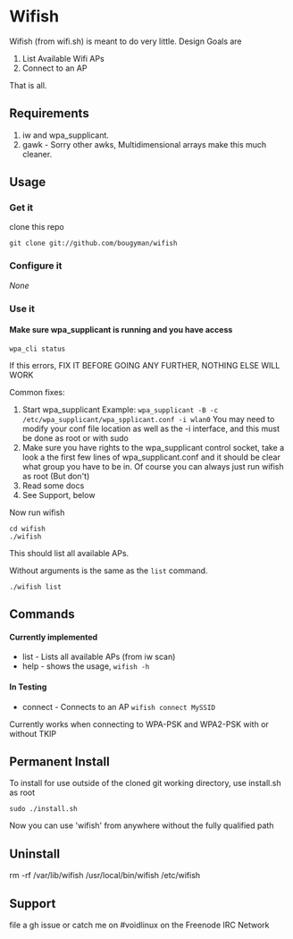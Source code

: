# Wifish

Wifish (from wifi.sh) is meant to do very little. Design Goals are

1. List Available Wifi APs
2. Connect to an AP

That is all.

## Requirements

1. iw and wpa\_supplicant.
2. gawk - Sorry other awks, Multidimensional arrays make this much cleaner.

## Usage

### Get it
clone this repo
```
git clone git://github.com/bougyman/wifish
```

### Configure it

*None*


### Use it

#### Make sure wpa\_supplicant is running and you have access

```
wpa_cli status
```

If this errors, FIX IT BEFORE GOING ANY FURTHER, NOTHING ELSE WILL WORK

Common fixes:

1. Start wpa\_supplicant Example: `wpa_supplicant -B -c /etc/wpa_supplicant/wpa_spplicant.conf -i wlan0`
   You may need to modify your conf file location as well as the -i interface, and this must be done as root or with sudo
2. Make sure you have rights to the wpa\_supplicant control socket, take a look a the first few lines of wpa\_supplicant.conf
   and it should be clear what group you have to be in. Of course you can always just run wifish as root (But don't)
3. Read some docs
4. See Support, below

Now run wifish

```
cd wifish
./wifish
```

This should list all available APs.

Without arguments is the same as the `list` command.

```
./wifish list
```

## Commands

#### Currently implemented

* list - Lists all available APs (from iw scan)
* help - shows the usage, `wifish -h`

#### In Testing

* connect - Connects to an AP
  `wifish connect MySSID`

Currently works when connecting to WPA-PSK and WPA2-PSK with or without TKIP

## Permanent Install

To install for use outside of the cloned git working directory, use install.sh as root
```
sudo ./install.sh
```

Now you can use 'wifish' from anywhere without the fully qualified path

## Uninstall

rm -rf /var/lib/wifish /usr/local/bin/wifish /etc/wifish

## Support

file a gh issue or catch me on #voidlinux on the Freenode IRC Network

